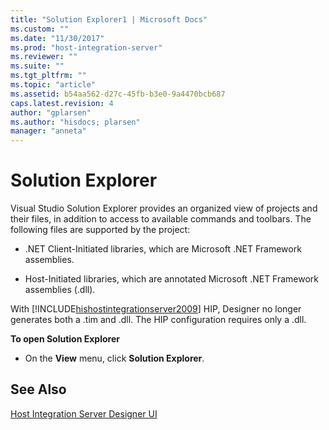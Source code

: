 ```yaml
---
title: "Solution Explorer1 | Microsoft Docs"
ms.custom: ""
ms.date: "11/30/2017"
ms.prod: "host-integration-server"
ms.reviewer: ""
ms.suite: ""
ms.tgt_pltfrm: ""
ms.topic: "article"
ms.assetid: b54aa562-d27c-45fb-b3e0-9a4470bcb687
caps.latest.revision: 4
author: "gplarsen"
ms.author: "hisdocs; plarsen"
manager: "anneta"
---
```

# Solution Explorer
Visual Studio Solution Explorer provides an organized view of projects and their files, in addition to access to available commands and toolbars. The following files are supported by the project:  
  
-   .NET Client-Initiated libraries, which are Microsoft .NET Framework assemblies.  
  
-   Host-Initiated libraries, which are annotated Microsoft .NET Framework assemblies (.dll).  
  
 With [!INCLUDE[hishostintegrationserver2009](../includes/hishostintegrationserver2009-md.md)] HIP, Designer no longer generates both a .tim and .dll. The HIP configuration requires only a .dll.  
  
 **To open Solution Explorer**  
  
-   On the **View** menu, click **Solution Explorer**.  
  
## See Also  
 [Host Integration Server Designer UI](../core/host-integration-server-designer-ui1.md)